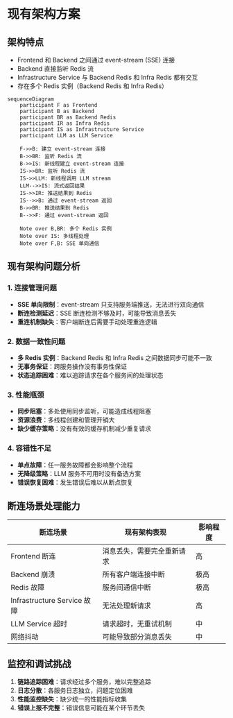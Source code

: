 # 现有架构方案

## 架构特点
- Frontend 和 Backend 之间通过 event-stream (SSE) 连接
- Backend 直接监听 Redis 流
- Infrastructure Service 与 Backend Redis 和 Infra Redis 都有交互
- 存在多个 Redis 实例（Backend Redis 和 Infra Redis）

```mermaid
sequenceDiagram
    participant F as Frontend
    participant B as Backend
    participant BR as Backend Redis
    participant IR as Infra Redis
    participant IS as Infrastructure Service
    participant LLM as LLM Service
    
    F->>B: 建立 event-stream 连接
    B->>BR: 监听 Redis 流
    B->>IS: 新线程建立 event-stream 连接
    IS->>BR: 监听 Redis 流
    IS->>LLM: 新线程调用 LLM stream
    LLM-->>IS: 流式返回结果
    IS->>IR: 推送结果到 Redis
    IS-->>B: 通过 event-stream 返回
    B->>BR: 推送结果到 Redis
    B-->>F: 通过 event-stream 返回
    
    Note over B,BR: 多个 Redis 实例
    Note over IS: 多线程处理
    Note over F,B: SSE 单向通信
```

## 现有架构问题分析

### 1. 连接管理问题
- **SSE 单向限制**：event-stream 只支持服务端推送，无法进行双向通信
- **断连检测延迟**：SSE 断连检测不够及时，可能导致消息丢失
- **重连机制缺失**：客户端断连后需要手动处理重连逻辑

### 2. 数据一致性问题
- **多 Redis 实例**：Backend Redis 和 Infra Redis 之间数据同步可能不一致
- **无事务保证**：跨服务操作没有事务性保证
- **状态追踪困难**：难以追踪请求在各个服务间的处理状态

### 3. 性能瓶颈
- **同步阻塞**：多处使用同步监听，可能造成线程阻塞
- **资源浪费**：多线程创建和管理开销大
- **缺少缓存策略**：没有有效的缓存机制减少重复请求

### 4. 容错性不足
- **单点故障**：任一服务故障都会影响整个流程
- **无降级策略**：LLM 服务不可用时没有备选方案
- **错误恢复困难**：发生错误后难以从断点恢复

## 断连场景处理能力

| 断连场景 | 现有架构表现 | 影响程度 |
|---------|------------|---------|
| Frontend 断连 | 消息丢失，需要完全重新请求 | 高 |
| Backend 崩溃 | 所有客户端连接中断 | 极高 |
| Redis 故障 | 服务间通信中断 | 极高 |
| Infrastructure Service 故障 | 无法处理新请求 | 高 |
| LLM Service 超时 | 请求超时，无重试机制 | 中 |
| 网络抖动 | 可能导致部分消息丢失 | 中 |

## 监控和调试挑战

1. **链路追踪困难**：请求经过多个服务，难以完整追踪
2. **日志分散**：各服务日志独立，问题定位困难
3. **性能监控缺失**：缺少统一的性能指标收集
4. **错误上报不完整**：错误信息可能在某个环节丢失
